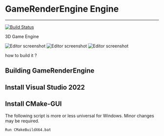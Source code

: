 # GameRenderEngine Engine
---------

[![Build Status](https://github.com/nem0/lumixengine/workflows/build/badge.svg)](https://github.com/WangYuHan321/GameRenderEngine/blob/master/README.md)

3D Game Engine

![Editor screenshot](https://img-blog.csdnimg.cn/direct/30212855c68b46bfb2a363f3a32674dc.png)
![Editor screenshot](https://img-blog.csdnimg.cn/direct/edb43dee2e154d87b8cdcee75cf392f1.png)
![Editor screenshot](https://img-blog.csdnimg.cn/direct/daa0edb339414a72a4da39e6e58f8ec4.png)


how to build it ?

## Building GameRenderEngine

## Install Visual Studio 2022

## Install CMake-GUI

The following script is more or less universal for Windows. Minor changes may be required.

	Run CMakeBuildX64.bat